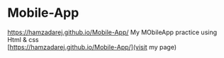 # Mobile-App
https://hamzadarej.github.io/Mobile-App/
My MObileApp practice using Html & css \
[https://hamzadarej.github.io/Mobile-App/](visit my page)
